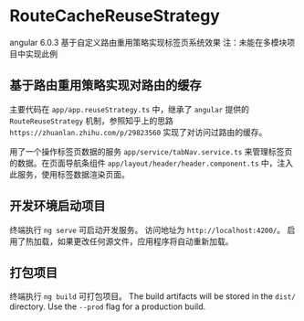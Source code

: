 # RouteCacheReuseStrategy

angular 6.0.3
基于自定义路由重用策略实现标签页系统效果
注：未能在多模块项目中实现此例

## 基于路由重用策略实现对路由的缓存

主要代码在 `app/app.reuseStrategy.ts` 中，继承了 `angular` 提供的 `RouteReuseStrategy` 机制，参照知乎上的思路 `https://zhuanlan.zhihu.com/p/29823560` 实现了对访问过路由的缓存。

用了一个操作标签页数据的服务 `app/service/tabNav.service.ts` 来管理标签页的数据。在页面导航条组件 `app/layout/header/header.component.ts` 中，注入此服务，使用标签数据渲染页面。

## 开发环境启动项目

终端执行 `ng serve` 可启动开发服务。 访问地址为 `http://localhost:4200/`。 启用了热加载，如果更改任何源文件，应用程序将自动重新加载。

## 打包项目

终端执行 `ng build` 可打包项目。 The build artifacts will be stored in the `dist/` directory. Use the `--prod` flag for a production build.
